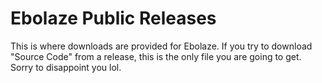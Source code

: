 # Ebolaze Public Releases

This is where downloads are provided for Ebolaze. If you try to download "Source Code" from a release, this is the only file you are going to get. Sorry to disappoint you lol.
 
      
      
    
   
  
  
     
      
 
 
  
 
